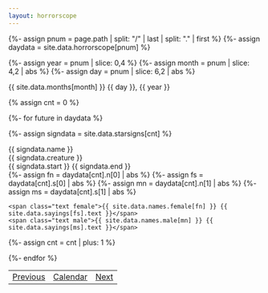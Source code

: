 ```yaml
---
layout: horrorscope
---
```


{%- assign pnum = page.path | split: "/" | last | split: "." | first %}
{%- assign daydata = site.data.horrorscope[pnum] %}

{%- assign year = pnum | slice: 0,4 %}
{%- assign month = pnum | slice: 4,2 | abs %}
{%- assign day = pnum | slice: 6,2 | abs %}

<div class="width_100 date_container">
<span class="date">{{ site.data.months[month] }} {{ day }}, {{ year }}</span>
</div>

{% assign cnt = 0 %}

{%- for future in daydata %}

{%- assign signdata = site.data.starsigns[cnt] %}

<div class="starsign width_100">
  <div class="title width_100">
    <span class="name row">{{ signdata.name }}</span>
    <div class="row">
      <span class="creature">{{ signdata.creature }}</span>
      <div class="dates">
        <span class="from_date">{{ signdata.start }}</span>
        <span class="end_date">{{ signdata.end }}</span>
      </div>
    </div>
  </div>

  <div class="body">
  {%- assign fn = daydata[cnt].n[0] | abs %}
  {%- assign fs = daydata[cnt].s[0] | abs %}
  {%- assign mn = daydata[cnt].n[1] | abs %}
  {%- assign ms = daydata[cnt].s[1] | abs %}

    <span class="text female">{{ site.data.names.female[fn] }} {{ site.data.sayings[fs].text }}</span>
    <span class="text male">{{ site.data.names.male[mn] }} {{ site.data.sayings[ms].text }}</span>
  </div>
</div>

{%- assign cnt = cnt | plus: 1 %}

{%- endfor %}
<table class='nav_links'><tr><td class='prev_link'><a href='20271220'>Previous</a></td><td class='calendar_link'><a href='/horrorscope'>Calendar</a></td><td class='next_day'><a href='20271222'>Next</a></td></tr></table>